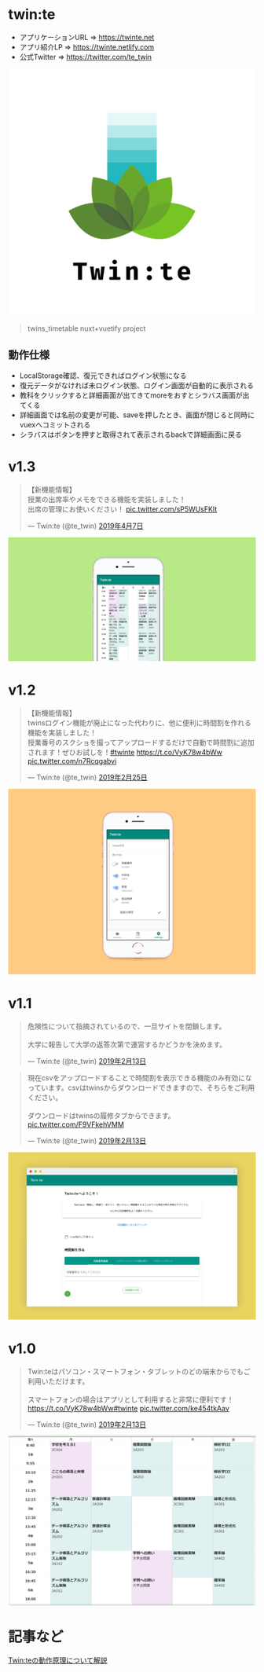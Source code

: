 # twin:te

- アプリケーションURL => https://twinte.net
- アプリ紹介LP => https://twinte.netlify.com
- 公式Twitter => https://twitter.com/te_twin

![](static/icon.png)

> twins_timetable nuxt+vuetify project

## 動作仕様

- LocalStorage確認、復元できればログイン状態になる
- 復元データがなければ未ログイン状態、ログイン画面が自動的に表示される
- 教科をクリックすると詳細画面が出てきてmoreをおすとシラバス画面が出てくる
- 詳細画面では名前の変更が可能、saveを押したとき、画面が閉じると同時にvuexへコミットされる
- シラバスはボタンを押すと取得されて表示されるbackで詳細画面に戻る

# v1.3

<blockquote class="twitter-tweet" data-lang="ja"><p lang="ja" dir="ltr">【新機能情報】<br>授業の出席率やメモをできる機能を実装しました！<br>出席の管理にお使いください！ <a href="https://t.co/sP5WUsFKIt">pic.twitter.com/sP5WUsFKIt</a></p>&mdash; Twin:te (@te_twin) <a href="https://twitter.com/te_twin/status/1114839586008518656?ref_src=twsrc%5Etfw">2019年4月7日</a></blockquote>

![](img/shotsnapp-1555411208.271.png)

# v1.2

<blockquote class="twitter-tweet" data-lang="ja"><p lang="ja" dir="ltr">【新機能情報】<br>twinsログイン機能が廃止になった代わりに、他に便利に時間割を作れる機能を実装しました！<br>授業番号のスクショを撮ってアップロードするだけで自動で時間割に追加されます！ぜひお試しを！<a href="https://twitter.com/hashtag/twinte?src=hash&amp;ref_src=twsrc%5Etfw">#twinte</a> <a href="https://t.co/VyK78w4bWw">https://t.co/VyK78w4bWw</a> <a href="https://t.co/n7Rcqgabvi">pic.twitter.com/n7Rcqgabvi</a></p>&mdash; Twin:te (@te_twin) <a href="https://twitter.com/te_twin/status/1100035368311676928?ref_src=twsrc%5Etfw">2019年2月25日</a></blockquote>

![](img/shotsnapp-1555411301.563.png)

# v1.1

<blockquote class="twitter-tweet" data-lang="ja"><p lang="ja" dir="ltr">危険性について指摘されているので、一旦サイトを閉鎖します。<br><br>大学に報告して大学の返答次第で運営するかどうかを決めます。</p>&mdash; Twin:te (@te_twin) <a href="https://twitter.com/te_twin/status/1095573333242855425?ref_src=twsrc%5Etfw">2019年2月13日</a></blockquote>

<blockquote class="twitter-tweet" data-lang="ja"><p lang="ja" dir="ltr">現在csvをアップロードすることで時間割を表示できる機能のみ有効になっています。csvはtwinsからダウンロードできますので、そちらをご利用ください。<br><br>ダウンロードはtwinsの履修タブからできます。 <a href="https://t.co/F9VFkehVMM">pic.twitter.com/F9VFkehVMM</a></p>&mdash; Twin:te (@te_twin) <a href="https://twitter.com/te_twin/status/1095620153415327744?ref_src=twsrc%5Etfw">2019年2月13日</a></blockquote>

![](img/twinte_login_screenshot.png)

# v1.0

<blockquote class="twitter-tweet" data-lang="ja"><p lang="ja" dir="ltr">Twin:teはパソコン・スマートフォン・タブレットのどの端末からでもご利用いただけます。<br><br>スマートフォンの場合はアプリとして利用すると非常に便利です！<a href="https://t.co/VyK78w4bWw">https://t.co/VyK78w4bWw</a><a href="https://twitter.com/hashtag/twinte?src=hash&amp;ref_src=twsrc%5Etfw">#twinte</a> <a href="https://t.co/ke454tkAav">pic.twitter.com/ke454tkAav</a></p>&mdash; Twin:te (@te_twin) <a href="https://twitter.com/te_twin/status/1095484850411192320?ref_src=twsrc%5Etfw">2019年2月13日</a></blockquote>

![](img/zikannwari.png)

# 記事など

[Twin:teの動作原理について解説](https://itf-hikary.hatenablog.com/entry/2019/02/13/180339)
